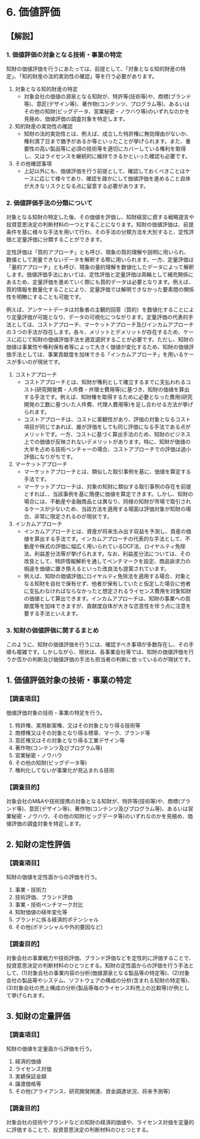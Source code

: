 # 6. 価値評価

## 【解説】

### 1. 価値評価の対象となる技術・事業の特定

知財の価値評価を行うにあたっては、前提として、「対象となる知的財産の特定」、「知的財産の法的実効性の確認」等を行う必要があります。

1. 対象となる知的財産の特定
   - 対象会社の価値の源泉となる知財が、特許等(技術等)や、商標(ブランド等)、意匠(デザイン等)、著作物(コンテンツ、プログラム等)、あるいはその他の知財(ビッグデータ、営業秘密・ノウハウ等)のいずれなのかを見極め、価値評価の調査対象を特定します。
2. 知的財産の実効性の確認
   - 知財の法的実効性とは、例えば、成立した特許権に無効理由がないか、権利満了日まで猶予があるか等といったことが挙げられます。また、重要性の高い製品等に必須の技術等を適切にカバーしている権利を取得し、又はライセンスを継続的に維持できるかといった確認も必要です。
3. その他確認事項
   - 上記以外にも、価値評価を行う前提として、確認しておくべきことはケースに応じて様々であり、確認を疎かにして価値評価を進めること自体が大きなリスクとなる点に留意する必要があります。

### 2. 価値評価手法の分類について

対象となる知財の特定した後、その価値を評価し、知財経営に資する戦略提言や投資意思決定の判断材料の一つとすることになります。知財の価値評価は、前提条件を基に様々な手法を用いて行わ、その手法の分類方法を大別すると、定性評価と定量評価に分類することができます。

定性評価は「質的アプローチ」とも呼び、現象の質的理解や説明に用いられ、数値として測量できないデータを解釈する際に用いられます。一方、定量評価は「量的アプローチ」とも呼び、現象の量的理解を数値化したデータによって解釈します。価値評価手法においては、定性評価と定量評価は両輪として補充関係にあるため、定量評価を進めていく際にも質的データは必要となります。例えば、質的情報を数量化することにより、定量評価では解明できなかった要素間の関係性を明瞭にすることも可能です。

例えば、アンケートデータは対象者の主観的回答（質的）を数値化することにより定量評価が可能となり、データの可視化につながります。定量評価の代表的手法としては、コストアプローチ、マーケットアプローチ及びインカムアプローチの３つの手法が存在します。各々、メリットとデメリットが存在するため、ケースに応じて知財の価値評価手法を適宜選択することが必要です。ただし、知財の価値は事業性や権利保有者等によって大きく価値が変化するため、知財の価値評価手法としては、事業貢献度を加味できる「インカムアプローチ」を用いるケースが多いのが現状です。

1. コストアプローチ
   - コストアプローチとは、知財が権利として確立するまでに支払われるコスト(研究開発費・人件費・弁理士費用等)に基づき、知財の価値を算出する手法です。例えば、知財権を取得するために必要となった費用(研究開発の工数に基づいた人件費、代理人費用等)を足し合わせる方法が挙げられます。
   - コストアプローチは、コストに客観性があり、評価の対象となるコスト項目が同じであれば、誰が評価をしても同じ評価になる手法である点がメリットです。一方、コストに基づく算出手法のため、知財のビジネス上での価値が反映されないデメリットがあります。特に、知財が価値の大半を占める技術ベンチャーの場合、コストアプローチでの評価は過小評価になりがちです。
2. マーケットアプローチ
   - マーケットアプローチとは、類似した取引事例を基に、価値を算定する手法です。
   - マーケットアプローチは、対象の知財に類似する取引事例の存在を前提とすれば、、当該事例を基に簡便に価値を算定できます。しかし、知財の場合には、不動産や金融商品とは異なり、同様の知財が市場で取引されるケースが少ないため、当該方法を適用する場面は評価対象が知財の場合、非常に限定されるのが現状です。
3. インカムアプローチ
   - インカムアプローチとは、資産が将来生み出す収益を予測し、資産の価値を算出する手法です。インカムアプローチの代表的な手法として、不動産や株式の評価に幅広く用いられているDCF法、ロイヤルティ免除法、利益差分法等が挙げられます。なお、利益差分法については、その改良として、特許情報解析を通してベンチマークを設定、商品訴求力の相違を価値に置き換えるといった改良法も提案されています。
   - 例えば、知財の価値評価にロイヤルティ免除法を適用する場合、対象となる知財を自社で保有せず、他者が保有していたと仮定した場合に他者に支払わなければならなかったと想定されるライセンス費用を対象知財の価値として算出できます。インカムアプローチは、知財の事業への貢献度等を加味できますが、貢献度自体が大きな恣意性を伴う点に注意を要する手法といえます。

### 3. 知財の価値評価に関するまとめ

このように、知財の価値評価を行うには、確認すべき事項が多数存在し、その手順も複雑です。しかしながら、現状は、各事業会社等では、知財の価値評価を行うか否かの判断及び価値評価の手法も担当者の判断に依っているのが現状です。

## 1. 価値評価対象の技術・事業の特定

### 【調査項目】

価値評価対象の技術・事業の特定を行う。

1. 特許権、実用新案権、又はその対象となり得る技術等
2. 商標権又はその対象となり得る標章、マーク、ブランド等
3. 意匠権又はその対象となり得る工業デザイン等
4. 著作物(コンテンツ及びプログラム等)
5. 営業秘密・ノウハウ
6. その他の知財(ビッグデータ等)
7. 権利化してないが事業化が見込まれる技術

### 【調査目的】

対象会社のM&Aや技術提携の対象となる知財が、特許等(技術等)や、商標(ブランド等)、意匠(デザイン等)、著作物(コンテンツ及びプログラム等)、あるいは営業秘密・ノウハウ、その他の知財(ビッグデータ等)のいずれなのかを見極め、価値評価の調査対象を特定します。

## 2. 知財の定性評価

### 【調査項目】

知財の価値を定性面からの評価を行う。

1. 事業・技術力
2. 技術評価、ブランド評価
3. 事業・技術ベンチマーク対比
4. 知財価値の経年変化等
5. ブランドに係る経済的ポテンシャル
6. その他(ポテンシャルや外的要因など)

### 【調査目的】

対象会社の事業戦力や技術評価、ブランド評価などを定性的に評価することで、投資意思決定の判断材料のひとつとする。知財の定性面からの評価を行う手法として、(1)対象会社の事業内容の分析(価値源泉となる製品等の特定等)、(2)対象会社の製品等やシステム、ソフトウェアの構成の分析(含まれる知財の特定等)、(3)対象会社の売上構成の分析(製品等毎のライセンス料売上の比較等)が例として挙げられます。

## 3. 知財の定量評価

### 【調査項目】

知財の価値を定量面から評価を行う。

1. 経済的価値
2. ライセンス対価
3. 実績保証金額
4. 譲渡価格等
5. その他(アライアンス、研究開発関連、資金調達状況、将来予測等)

### 【調査目的】

対象会社の技術やブランドなどの知財の経済的価値や、ライセンス対価を定量的に評価することで、投資意思決定の判断材料のひとつとする。
